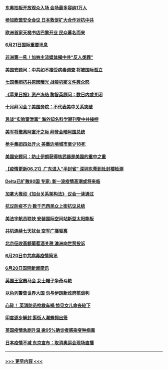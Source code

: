 #### [东奥拍板开放观众入场 会场最多容纳1万人](../pages/prog202/a103147737.md?t=06212302) 
#### [参加欧盟安全会议 日本敦促扩大合作对抗中共](../pages/prog202/a103147664.md?t=06212302) 
#### [欧洲首家天梯书店巴黎开业 民众慕名而来](../pages/prog202/a103147695.md?t=06212302) 
#### [6月21日国际重要讯息](../pages/prog202/a103147569.md?t=06212302) 
#### [非洲第一吼！加纳主流媒体揭中共“反人类罪”](../pages/prog202/a103147582.md?t=06212302) 
#### [美国安顾问：中共如不接受病毒调查 将被国际孤立](../pages/prog202/a103147558.md?t=06212302) 
#### [七国集团抗共原因曝光 战狼机密文件惹众怒](../pages/prog202/a103147520.md?t=06212302) 
#### [《苹果日报》资产冻结 黎智英顾问：数日内或关闭](../pages/prog202/a103147495.md?t=06212302) 
#### [十月拜习会？美国务院：不代表美中关系突破](../pages/prog202/a103147293.md?t=06212302) 
#### [忌谈“实验室泄毒” 海外知名科学期刊受中共操控](../pages/prog202/a103147438.md?t=06212302) 
#### [美军将撤离阿富汗之际 拜登会晤阿国总统](../pages/prog202/a103147452.md?t=06212302) 
#### [枪手集团四处开火 美墨边境城市至少18死](../pages/prog202/a103147415.md?t=06212302) 
#### [美国安顾问：防止伊朗获得核武器是美国的重中之重](../pages/prog202/a103147414.md?t=06212302) 
#### [【疫情更新06.21】广东进入“半封省” 深圳东莞到处封楼检测](../pages/prog202/a103133785.md?t=06212302) 
#### [Delta已扩散80国 专家: 新一波疫情高潮或将来临](../pages/prog202/a103147313.md?t=06212302) 
#### [加拿大推动《加台关系架构法》 议会一读通过](../pages/prog202/a103147349.md?t=06212302) 
#### [抗议防疫不力 数千巴西民众上街抗议总统](../pages/prog202/a103147320.md?t=06212302) 
#### [美法宇航员联袂 安装国际空间站新型太阳能板](../pages/prog202/a103147314.md?t=06212302) 
#### [共机连续七天扰台 空军广播驱离](../pages/prog202/a103147298.md?t=06212302) 
#### [北京征收高额葡萄酒关税 澳洲向世贸投诉](../pages/prog202/a103147215.md?t=06212302) 
#### [6月20日中共病毒疫情简讯](../pages/prog202/a103147207.md?t=06212302) 
#### [6月20日国际新闻简讯](../pages/prog202/a103147199.md?t=06212302) 
#### [英国王室赛马会 女士帽子争奇斗艳](../pages/prog202/a103147177.md?t=06212302) 
#### [以色列警告世界大国 勿与伊朗新政府核谈判](../pages/prog202/a103147171.md?t=06212302) 
#### [心碎！ 英消防员抢救车祸 惊见女儿命丧轮下](../pages/prog202/a103147129.md?t=06212302) 
#### [印度逐步解封 逛街人潮蜂拥出笼](../pages/prog202/a103147123.md?t=06212302) 
#### [英国疫情急剧升温 逾95%确诊者感染变种病毒](../pages/prog202/a103147081.md?t=06212302) 
#### [日本疫情不减 东京宣布：取消奥运会现场直播](../pages/prog202/a103147074.md?t=06212302) 

----
#### [ >>> 更早内容 <<< ](../indexes/prog202-earlier.md)
